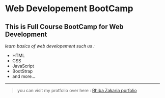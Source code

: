# __Web Developement BootCamp__
## __This is Full Course BootCamp for Web Development__
_learn basics of web developement such us :_
* HTML
* CSS
* JavaScript
* BootStrap
* and more...
___

> you can visit my protfolio over here :
[Rhiba Zakaria porfolio](https://zak-rhiba.codes)